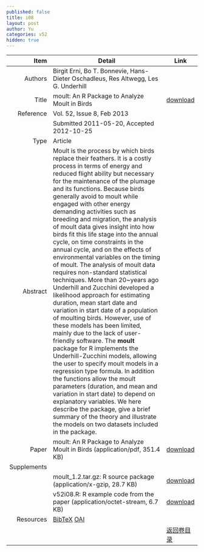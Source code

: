 ```yaml
---
published: false
title: i08
layout: post
author: Yu
categories: v52
hidden: true
---
```


| Item | Detail | Link |
|---:|---|---|
| Authors | Birgit Erni, Bo T. Bonnevie, Hans-Dieter Oschadleus, Res Altwegg, Les G. Underhill| |
| Title |moult: An R Package to Analyze Moult in Birds | [download](http://www.jstatsoft.org/v52/i08/paper) |
| Reference |Vol. 52, Issue 8, Feb 2013 | |
| | Submitted 2011-05-20, Accepted 2012-10-25| | 
| Type | Article| |
| Abstract | Moult is the process by which birds replace their feathers. It is a costly process in terms of energy and reduced flight ability but necessary for the maintenance of the plumage and its functions. Because birds generally avoid to moult while engaged with other energy demanding activities such as breeding and migration, the analysis of moult data gives insight into how birds fit this life stage into the annual cycle, on time constraints in the annual cycle, and on the effects of environmental variables on the timing of moult. The analysis of moult data requires non-standard statistical techniques. More than 20~years ago Underhill and Zucchini developed a likelihood approach for estimating duration, mean start date and variation in start date of a population of moulting birds. However, use of these models has been limited, mainly due to the lack of user-friendly software. The <b>moult</b> package for R implements the Underhill-Zucchini models, allowing the user to specify moult models in a regression type formula. In addition the functions allow the moult parameters (duration, and mean and variation in start date) to depend on explanatory variables. We here describe the package, give a brief summary of the theory and illustrate the models on two datasets included in the package.| |
| Paper | moult: An R Package to Analyze Moult in Birds  (application/pdf, 351.4 KB)| [download](http://www.jstatsoft.org/v52/i08/paper) |
| Supplements | | |
| |moult_1.2.tar.gz: R source package  (application/x-gzip, 28.7 KB)|  [download](http://www.jstatsoft.org/v52/i08/supp/1) |
| |v52i08.R: R example code from the paper  (application/octet-stream, 6.7 KB)|  [download](http://www.jstatsoft.org/v52/i08/supp/2) |
| Resources | [BibTeX](http://www.jstatsoft.org/v52/i08/bibtex) [OAI](http://www.jstatsoft.org/oai?verb=GetRecord&identifier=oai.jstatsoft/v52/i08&prefix=oai_dc)| |
| |  | [返回卷目录]({{site.baseurl}}/volume/v52.html) |